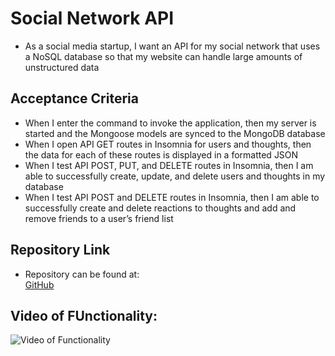 # Social Network API

- As a social media startup, I want an API for my social network that uses a NoSQL database so that my website can handle large amounts of unstructured data

## Acceptance Criteria

- When I enter the command to invoke the application, then my server is started and the Mongoose models are synced to the MongoDB database
- When I open API GET routes in Insomnia for users and thoughts, then the data for each of these routes is displayed in a formatted JSON
- When I test API POST, PUT, and DELETE routes in Insomnia, then I am able to successfully create, update, and delete users and thoughts in my database
- When I test API POST and DELETE routes in Insomnia, then I am able to successfully create and delete reactions to thoughts and add and remove friends to a user’s friend list

## Repository Link

- Repository can be found at: <br />
  [GitHub](https://github.com/susangrace909/SocialNetworkAPI.git) <br />

## Video of FUnctionality:

![Video of Functionality](https://drive.google.com/drive/folders/1NPlfwmF7J6-rOOaJNI36wOXxVqcyyFWE?usp=sharing)
